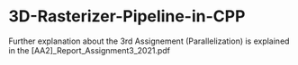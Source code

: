 # 3D-Rasterizer-Pipeline-in-CPP

Further explanation about the 3rd Assignement (Parallelization) is explained in the [AA2]_Report_Assignment3_2021.pdf
